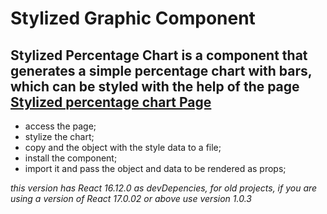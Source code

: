# Stylized Graphic Component

## Stylized Percentage Chart is a component that generates a simple percentage chart with bars, which can be styled with the help of the page <a href="https://gonzagadavid.github.io/percentage-chart/">Stylized percentage chart Page</a>

- access the page;
- stylize the chart;
- copy and the object with the style data to a file;
- install the component;
- import it and pass the object and data to be rendered as props;

*this version has React 16.12.0 as devDepencies, for old projects, if you are using a version of React 17.0.02 or above use version 1.0.3*